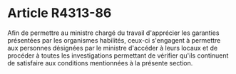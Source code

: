 # Article R4313-86

Afin de permettre au ministre chargé du travail d'apprécier les garanties présentées par les organismes habilités, ceux-ci s'engagent à permettre aux personnes désignées par le ministre d'accéder à leurs locaux et de procéder à toutes les investigations permettant de vérifier qu'ils continuent de satisfaire aux conditions mentionnées à la présente section.